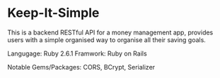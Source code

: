 

# Keep-It-Simple

This is a backend RESTful API for a money management app, provides users with a simple organised way to organise all their saving goals.

Langugage: Ruby 2.6.1
Framwork: Ruby on Rails

Notable Gems/Packages: CORS, BCrypt, Serializer
